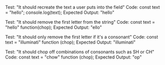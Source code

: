 Test: "It should recreate the text a user puts into the field"
Code:
const text = "hello";
console.log(text);
Expected Output: "hello"

Test: "It should remove the first letter from the string"
Code:
const text = "hello"
function(chop);
Expected Output: "ello"

Test: "It should only remove the first letter if it's a consonant"
Code:
const text = "illuminati"
function (chop);
Expected Output: "illuminati"

Test: "It should chop off combinations of consonants such as SH or CH"
Code:
const text = "chow"
function (chop);
Expected Output: "op"
